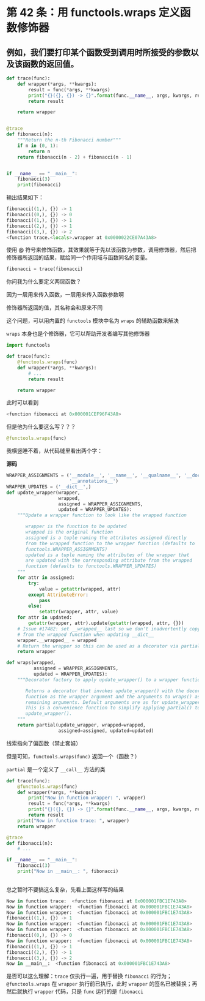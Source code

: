 # 第 42 条：用 functools.wraps 定义函数修饰器

## 例如，我们要打印某个函数受到调用时所接受的参数以及该函数的返回值。

```python
def trace(func):
    def wrapper(*args, **kwargs):
        result = func(*args, **kwargs)
        print("{}({}, {}) -> {}".format(func.__name__, args, kwargs, result))
        return result

    return wrapper


@trace
def fibonacci(n):
    """Return the n-th Fibonacci number"""
    if n in (0, 1):
        return n
    return fibonacci(n - 2) + fibonacci(n - 1)


if __name__ == "__main__":
    fibonacci(3)
    print(fibonacci)

```

输出结果如下：

```python
fibonacci((1,), {}) -> 1
fibonacci((0,), {}) -> 0
fibonacci((1,), {}) -> 1
fibonacci((2,), {}) -> 1
fibonacci((3,), {}) -> 2
<function trace.<locals>.wrapper at 0x0000022CE07A43A8>
```

使用 @ 符号来修饰函数，其效果就等于先以该函数为参数，调用修饰器，然后把修饰器所返回的结果，赋给同一个作用域与函数同名的变量。

```python
fibonacci = trace(fibonacci)
```

你问我为什么要定义两层函数？

因为一层用来传入函数，一层用来传入函数参数啊

修饰器所返回的值，其名称会和原来不同

这个问题，可以用内置的 `functools` 模块中名为 `wraps` 的辅助函数来解决

`wraps` 本身也是个修饰器，它可以帮助开发者编写其他修饰器

```python
import functools

def trace(func):
    @functools.wraps(func)
    def wrapper(*args, **kwargs):
        # ...
        return result

    return wrapper
```

此时可以看到

```python
<function fibonacci at 0x000001CEF96F43A8>
```

但是他为什么要这么写？？？

```python
@functools.wraps(func)
```

我横竖睡不着，从代码缝里看出两个字：

**源码**

```python
WRAPPER_ASSIGNMENTS = ('__module__', '__name__', '__qualname__', '__doc__',
                       '__annotations__')
WRAPPER_UPDATES = ('__dict__',)
def update_wrapper(wrapper,
                   wrapped,
                   assigned = WRAPPER_ASSIGNMENTS,
                   updated = WRAPPER_UPDATES):
    """Update a wrapper function to look like the wrapped function

       wrapper is the function to be updated
       wrapped is the original function
       assigned is a tuple naming the attributes assigned directly
       from the wrapped function to the wrapper function (defaults to
       functools.WRAPPER_ASSIGNMENTS)
       updated is a tuple naming the attributes of the wrapper that
       are updated with the corresponding attribute from the wrapped
       function (defaults to functools.WRAPPER_UPDATES)
    """
    for attr in assigned:
        try:
            value = getattr(wrapped, attr)
        except AttributeError:
            pass
        else:
            setattr(wrapper, attr, value)
    for attr in updated:
        getattr(wrapper, attr).update(getattr(wrapped, attr, {}))
    # Issue #17482: set __wrapped__ last so we don't inadvertently copy it
    # from the wrapped function when updating __dict__
    wrapper.__wrapped__ = wrapped
    # Return the wrapper so this can be used as a decorator via partial()
    return wrapper

def wraps(wrapped,
          assigned = WRAPPER_ASSIGNMENTS,
          updated = WRAPPER_UPDATES):
    """Decorator factory to apply update_wrapper() to a wrapper function

       Returns a decorator that invokes update_wrapper() with the decorated
       function as the wrapper argument and the arguments to wraps() as the
       remaining arguments. Default arguments are as for update_wrapper().
       This is a convenience function to simplify applying partial() to
       update_wrapper().
    """
    return partial(update_wrapper, wrapped=wrapped,
                   assigned=assigned, updated=updated)
```

线索指向了偏函数（禁止套娃）

但是可知，`functools.wraps(func)` 返回一个（函数？）

`partial` 是一个定义了 `__call__` 方法的类

```python
def trace(func):
    @functools.wraps(func)
    def wrapper(*args, **kwargs):
        print("Now in function wrapper: ", wrapper)
        result = func(*args, **kwargs)
        print("{}({}, {}) -> {}".format(func.__name__, args, kwargs, result))
        return result
	print("Now in function trace: ", wrapper)
	return wrapper

@trace
def fibonacci(n):
    # ...

if __name__ == "__main__":
    fibonacci(3)
    print("Now in __main__: ", fibonacci)
    
```

总之暂时不要搞这么复杂，先看上面这样写的结果

```python
Now in function trace:  <function fibonacci at 0x000001FBC1E743A8>
Now in function wrapper:  <function fibonacci at 0x000001FBC1E743A8>
Now in function wrapper:  <function fibonacci at 0x000001FBC1E743A8>
fibonacci((1,), {}) -> 1
Now in function wrapper:  <function fibonacci at 0x000001FBC1E743A8>
Now in function wrapper:  <function fibonacci at 0x000001FBC1E743A8>
fibonacci((0,), {}) -> 0
Now in function wrapper:  <function fibonacci at 0x000001FBC1E743A8>
fibonacci((1,), {}) -> 1
fibonacci((2,), {}) -> 1
fibonacci((3,), {}) -> 2
Now in __main__:  <function fibonacci at 0x000001FBC1E743A8>
```

是否可以这么理解：`trace` 仅执行一遍，用于替换 `fibonacci` 的行为；`@functools.wraps` 在 `wrapper` 执行前已执行，此时 `wrapper` 的签名已被替换；再然后就执行 `wrapper` 代码，只是 `func` 运行的是 `fibonacci`

